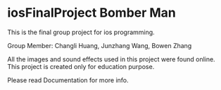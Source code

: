 # iosFinalProject Bomber Man

This is the final group project for ios programming. 

Group Member: Changli Huang, Junzhang Wang, Bowen Zhang

All the images and sound effects used in this project were found online. This project is created only for education purpose.

Please read Documentation for more info.
